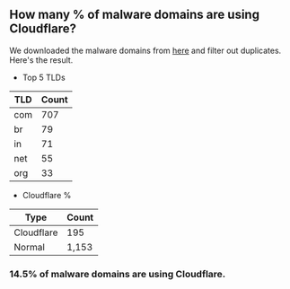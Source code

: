 ## How many % of malware domains are using Cloudflare?


We downloaded the malware domains from [here](https://urlhaus.abuse.ch) and filter out duplicates.
Here's the result.


[//]: # (start replacement)


- Top 5 TLDs

| TLD | Count |
| --- | --- |
| com | 707 |
| br | 79 |
| in | 71 |
| net | 55 |
| org | 33 |


- Cloudflare %

| Type | Count |
| --- | --- |
| Cloudflare | 195 |
| Normal | 1,153 |


### 14.5% of malware domains are using Cloudflare.
